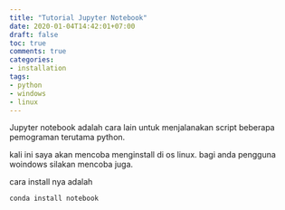 ```yaml
---
title: "Tutorial Jupyter Notebook"
date: 2020-01-04T14:42:01+07:00
draft: false
toc: true
comments: true
categories:
- installation
tags:
- python
- windows
- linux
---
```


Jupyter notebook adalah cara lain untuk menjalanakan script beberapa pemograman terutama python.

kali ini saya akan mencoba menginstall di os linux. bagi anda pengguna woindows silakan mencoba juga.

cara install nya adalah

	conda install notebook


